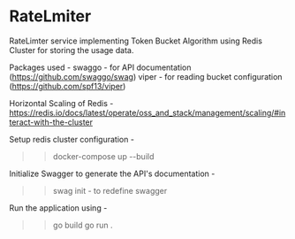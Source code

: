 # RateLmiter

RateLimter service implementing Token Bucket Algorithm using Redis Cluster for storing the usage data. 


Packages used - 
swaggo - for API documentation (https://github.com/swaggo/swag)
viper - for reading bucket configuration (https://github.com/spf13/viper)

Horizontal Scaling of Redis - https://redis.io/docs/latest/operate/oss_and_stack/management/scaling/#interact-with-the-cluster 


Setup redis cluster configuration - 
>> docker-compose up --build 

Initialize Swagger to generate the API's documentation - 
>> swag init - to redefine swagger 

Run the application using - 
>> go build 
>> go run .